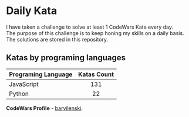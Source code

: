 # Daily Kata

I have taken a challenge to solve at least 1 CodeWars Kata every day.  
The purpose of this challenge is to keep honing my skills on a daily basis.  
The solutions are stored in this repository.

## Katas by programing languages

| Programing Language | Katas Count |
| ------------------- | :---------: |
| JavaScript          |         131 |
| Python              |          22 |


**CodeWars Profile** - [barvilenski](https://www.codewars.com/users/vbarv24).
